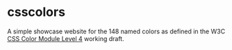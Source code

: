 # csscolors

A simple showcase website for the 148 named colors as defined in the W3C <a href="https://www.w3.org/TR/css-color-4/#named-colors">CSS Color Module Level 4</a> working draft.
